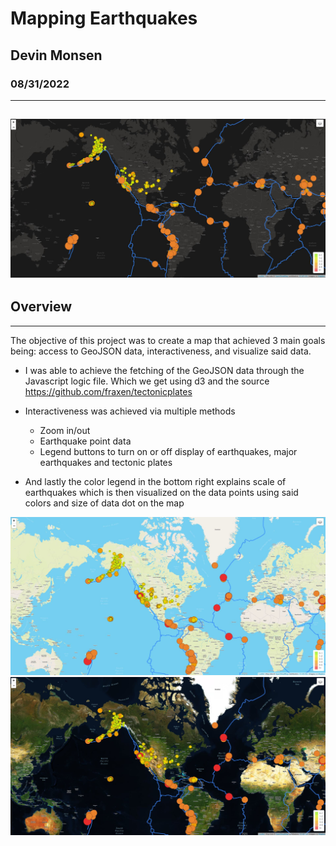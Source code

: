 # Mapping Earthquakes
## Devin Monsen
### 08/31/2022
---
![eqmap](https://github.com/DevinJaxues/Mapping_Earthquakes/blob/5c75ba2ba7c3cd8acd99380a819e0a037cf8c7fa/images/eqmap.JPG)
---
## Overview ##
---
The objective of this project was to create a map that achieved 3 main goals being: access to GeoJSON data, interactiveness, and visualize said data.

- I was able to achieve the fetching of the GeoJSON data through the Javascript logic file.
Which we get using d3 and the source https://github.com/fraxen/tectonicplates

- Interactiveness was achieved via multiple methods
  - Zoom in/out
  - Earthquake point data
  - Legend buttons to turn on or off display of earthquakes, major earthquakes and tectonic plates

- And lastly the color legend in the bottom right explains scale of earthquakes which is then visualized on the data points using said colors and size of data dot on the map

![eqmaplite](https://github.com/DevinJaxues/Mapping_Earthquakes/blob/766ba149bf3ecde2e0a770a1314b0e9b6cb7188e/images/eqmaplite.JPG)
![eqmapsat](https://github.com/DevinJaxues/Mapping_Earthquakes/blob/766ba149bf3ecde2e0a770a1314b0e9b6cb7188e/images/eqmapsat.JPG)
